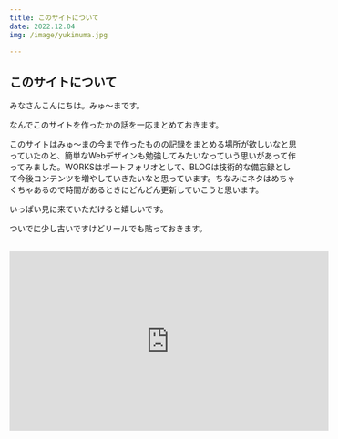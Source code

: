 ```yaml
---
title: このサイトについて
date: 2022.12.04
img: /image/yukimuma.jpg

---
```


## このサイトについて

みなさんこんにちは。みゅ～まです。

なんでこのサイトを作ったかの話を一応まとめておきます。

このサイトはみゅ～まの今まで作ったものの記録をまとめる場所が欲しいなと思っていたのと、簡単なWebデザインも勉強してみたいなっていう思いがあって作ってみました。WORKSはポートフォリオとして、BLOGは技術的な備忘録として今後コンテンツを増やしていきたいなと思っています。ちなみにネタはめちゃくちゃあるので時間があるときにどんどん更新していこうと思います。

いっぱい見に来ていただけると嬉しいです。

ついでに少し古いですけどリールでも貼っておきます。  
<br>
<iframe width="560" height="315" src="https://www.youtube.com/embed/7uNgaRtsAn8" title="YouTube video player" frameborder="0" allow="accelerometer; autoplay; clipboard-write; encrypted-media; gyroscope; picture-in-picture" allowfullscreen></iframe>